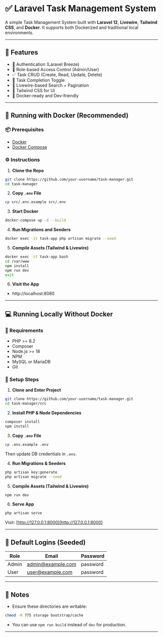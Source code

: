 # ✅ Laravel Task Management System

A simple Task Management System built with **Laravel 12**, **Livewire**, **Tailwind CSS**, and **Docker**. It supports both Dockerized and traditional local environments.

---

## 📂 Features

- 🔐 Authentication (Laravel Breeze)
- 👥 Role-based Access Control (Admin/User)
- ✅ Task CRUD (Create, Read, Update, Delete)
- 🔄 Task Completion Toggle
- 🔎 Livewire-based Search + Pagination
- 💨 Tailwind CSS for UI
- 🐳 Docker-ready and Dev-friendly

---

## 🚀 Running with Docker (Recommended)

### 📦 Prerequisites

- [Docker](https://www.docker.com/)
- [Docker Compose](https://docs.docker.com/compose/)

### ⚙️ Instructions

1. **Clone the Repo**

```bash
git clone https://github.com/your-username/task-manager.git
cd task-manager
```

2. **Copy `.env` File**

```bash
cp src/.env.example src/.env
```

3. **Start Docker**

```bash
docker-compose up -d --build
```

4. **Run Migrations and Seeders**

```bash
docker exec -it task-app php artisan migrate --seed
```

5. **Compile Assets (Tailwind & Livewire)**

```bash
docker exec -it task-app bash
cd /var/www
npm install
npm run dev
exit
```

6. **Visit the App**

- http://localhost:8080

---

## 💻 Running Locally Without Docker

### 🔧 Requirements

- PHP >= 8.2
- Composer
- Node.js >= 18
- NPM
- MySQL or MariaDB
- Git

### 📌 Setup Steps

1. **Clone and Enter Project**

```bash
git clone https://github.com/your-username/task-manager.git
cd task-manager/src
```

2. **Install PHP & Node Dependencies**

```bash
composer install
npm install
```

3. **Copy `.env` File**

```bash
cp .env.example .env
```

Then update DB credentials in `.env`.

4. **Run Migrations & Seeders**

```bash
php artisan key:generate
php artisan migrate --seed
```

5. **Compile Assets (Tailwind & Livewire)**

```bash
npm run dev
```

6. **Serve App**

```bash
php artisan serve
```

Visit: [http://127.0.0.1:8000](http://127.0.0.1:8000)

---

## 🔑 Default Logins (Seeded)

| Role  | Email             | Password |
| ----- | ----------------- | -------- |
| Admin | admin@example.com | password |
| User  | user@example.com  | password |

---

## 📁 Notes

- Ensure these directories are writable:

```bash
chmod -R 775 storage bootstrap/cache
```

- You can use `npm run build` instead of `dev` for production.

---
